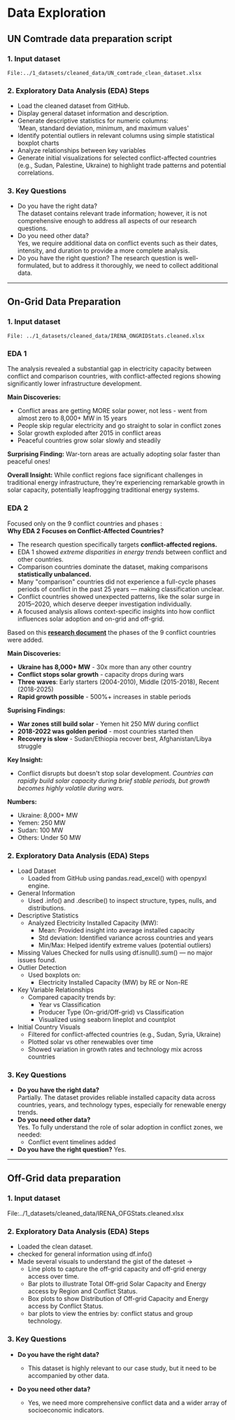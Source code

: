 # Data Exploration

<!-- markdownlint-disable MD031 MD033 MD035 MD032 MD004 MD009 MD013 MD045 MD024 -->

## UN Comtrade data preparation script

### 1. **Input dataset**  

    File:../1_datasets/cleaned_data/UN_comtrade_clean_dataset.xlsx

### 2. Exploratory Data Analysis (EDA) Steps

- Load the cleaned dataset from GitHub.  
- Display general dataset information and description.  
- Generate descriptive statistics for numeric columns:  
   'Mean, standard deviation, minimum, and maximum values'
- Identify potential outliers in relevant columns using simple statistical
   boxplot charts
- Analyze relationships between key variables
- Generate initial visualizations for selected conflict-affected countries
  (e.g., Sudan, Palestine, Ukraine) to highlight trade patterns and potential correlations.

### 3. Key Questions

- Do you have the right data?  
The dataset contains relevant trade information; however, it is not
 comprehensive enough to address all aspects of our research questions.
- Do you need other data?  
Yes, we require additional data on conflict events such as their dates,
intensity, and duration to provide a more complete analysis.
- Do you have the right question?
The research question is well-formulated, but to address it thoroughly, we need
 to collect additional data.

------

## On-Grid Data Preparation

### 1. Input dataset

    File: ../1_datasets/cleaned_data/IRENA_ONGRIDStats.cleaned.xlsx  

### EDA 1

The analysis revealed a substantial gap in electricity capacity between conflict and comparison countries, with conflict-affected regions showing significantly lower infrastructure development.

**Main Discoveries:**
- Conflict areas are getting MORE solar power, not less - went from almost zero to 8,000+ MW in 15 years
- People skip regular electricity and go straight to solar in conflict zones
- Solar growth exploded after 2015 in conflict areas
- Peaceful countries grow solar slowly and steadily

**Surprising Finding:**
War-torn areas are actually adopting solar faster than peaceful ones!

**Overall Insight:** While conflict regions face significant challenges in traditional energy infrastructure, they're experiencing remarkable growth in solar capacity, potentially leapfrogging traditional energy systems.

### EDA 2

Focused only on the 9 conflict countries and phases :  
**Why EDA 2 Focuses on Conflict-Affected Countries?**
- The research question specifically targets **conflict-affected regions.**
- EDA 1 showed _extreme disparities in energy trends_ between conflict and other countries.
- Comparison countries dominate the dataset, making comparisons **statistically unbalanced.**
- Many "comparison" countries did not experience a full-cycle phases periods of conflict in the past 25 years — making classification unclear.
- Conflict countries showed unexpected patterns, like the solar surge in 2015–2020, which deserve deeper investigation individually.
- A focused analysis allows context-specific insights into how conflict influences solar adoption and on-grid and off-grid.

Based on this [**research document**](https://docs.google.com/document/d/1uxgQp8gesLcbfaCGLQAHn3Kgvyu2ZDGxgG-LSWEfq8s/edit?tab=t.0#heading=h.eeoohb5d7fi7) the phases of the 9 conflict countries were added.

**Main Discoveries:**
- **Ukraine has 8,000+ MW** - 30x more than any other country
- **Conflict stops solar growth** - capacity drops during wars
- **Three waves**: Early starters (2004-2010), Middle (2015-2018), Recent (2018-2025)
- **Rapid growth possible** - 500%+ increases in stable periods

**Suprising Findings:**
- **War zones still build solar** - Yemen hit 250 MW during conflict
- **2018-2022 was golden period** - most countries started then
- **Recovery is slow** - Sudan/Ethiopia recover best, Afghanistan/Libya struggle

**Key Insight:**
- Conflict disrupts but doesn't stop solar development.
  _Countries can rapidly build solar capacity during brief stable periods, but growth becomes highly volatile during wars._

**Numbers:**
- Ukraine: 8,000+ MW
- Yemen: 250 MW  
- Sudan: 100 MW
- Others: Under 50 MW
  
### 2. Exploratory Data Analysis (EDA) Steps

- Load Dataset  
  - Loaded from GitHub using pandas.read_excel() with openpyxl engine.  
- General Information  
  - Used .info() and .describe() to inspect structure, types, nulls, and distributions.
- Descriptive Statistics  
  - Analyzed Electricity Installed Capacity (MW):  
    - Mean: Provided insight into average installed capacity
    - Std deviation: Identified variance across countries and years
    - Min/Max: Helped identify extreme values (potential outliers)
- Missing Values
Checked for nulls using df.isnull().sum() — no major issues found.
- Outlier Detection
  - Used boxplots on:
    - Electricity Installed Capacity (MW) by RE or Non-RE
- Key Variable Relationships
  - Compared capacity trends by:
    - Year vs Classification
    - Producer Type (On-grid/Off-grid) vs Classification
    - Visualized using seaborn lineplot and countplot
- Initial Country Visuals
  - Filtered for conflict-affected countries (e.g., Sudan, Syria, Ukraine)
  - Plotted solar vs other renewables over time
  - Showed variation in growth rates and technology mix across countries

### 3. Key Questions

- **Do you have the right data?**  
 Partially. The dataset provides reliable installed capacity data across countries, years, and technology types, especially for renewable energy trends.
- **Do you need other data?**  
 Yes. To fully understand the role of solar adoption in conflict zones, we needed:
  - Conflict event timelines added
- **Do you have the right question?**
Yes.

-------

## Off-Grid data preparation

### 1. **Input dataset** 

  File:../1_datasets/cleaned_data/IRENA_OFGStats.cleaned.xlsx

### 2. Exploratory Data Analysis (EDA) Steps

- Loaded the clean dataset.
- checked for general information using df.info()
- Made several visuals to understand the gist of the dateset ->
  - Line plots to capture the off-grid capacity and off-grid energy access over time.
  - Bar plots to illustrate Total Off-grid Solar Capacity and Energy access by Region and Conflict Status.
  - Box plots to show Distribution of Off-grid Capacity and Energy access by Conflict Status.
  - bar plots to view the entries by: conflict status and group technology.

### 3. Key Questions

- **Do you have the right data?** 
  - This dataset is highly relevant to our case study, but it need to be accompanied by other data.

- **Do you need other data?**
  - Yes, we need more comprehensive conflict data and a wider array of socioeconomic indicators.

